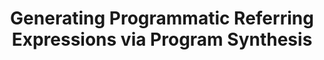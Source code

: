 ---
title: Generating Programmatic Referring Expressions via Program Synthesis
authors:
    - Jiani Huang
    - Calvin Smith
    - Osbert Bastani
    - Rishabh Singh
    - Aws Albarghouthi
    - Mayur Naik
location: ICML
year: 2020
type: conference
link: https://www.cis.upenn.edu/~mhnaik/papers/icml20.pdf
notes: []
keywords:
    - program synthesis
    - horn clause
    - computer vision
---